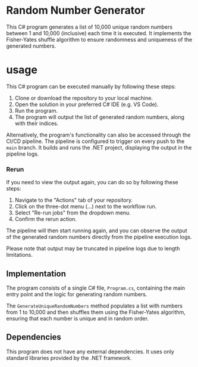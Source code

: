 # Random Number Generator

This C# program generates a list of 10,000 unique random numbers between 1 and 10,000 (inclusive) each time it is executed. It implements the Fisher-Yates shuffle algorithm to ensure randomness and uniqueness of the generated numbers.

# usage

This C# program can be executed manually by following these steps:

1. Clone or download the repository to your local machine.
2. Open the solution in your preferred C# IDE (e.g. VS Code).
3. Run the program.
4. The program will output the list of generated random numbers, along with their indices.

Alternatively, the program's functionality can also be accessed through the CI/CD pipeline. The pipeline is configured to trigger on every push to the `main` branch. It builds and runs the .NET project, displaying the output in the pipeline logs.

### Rerun

If you need to view the output again, you can do so by following these steps:

1. Navigate to the "Actions" tab of your repository.
2. Click on the three-dot menu (...) next to the workflow run.
3. Select "Re-run jobs" from the dropdown menu.
4. Confirm the rerun action.

The pipeline will then start running again, and you can observe the output of the generated random numbers directly from the pipeline execution logs.

Please note that output may be truncated in pipeline logs due to length limitations.

## Implementation

The program consists of a single C# file, `Program.cs`, containing the main entry point and the logic for generating random numbers. 

The `GenerateUniqueRandomNumbers` method populates a list with numbers from 1 to 10,000 and then shuffles them using the Fisher-Yates algorithm, ensuring that each number is unique and in random order.

## Dependencies

This program does not have any external dependencies. It uses only standard libraries provided by the .NET framework.

